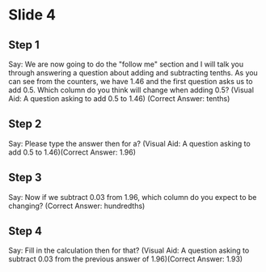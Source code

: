 # Slide 4

## Step 1

Say: We are now going to do the "follow me" section and I will talk you through answering a question about adding and subtracting tenths. As you can see from the counters, we have 1.46 and the first question asks us to add 0.5. Which column do you think will change when adding 0.5? (Visual Aid: A question asking to add 0.5 to 1.46) (Correct Answer: tenths)

## Step 2

Say: Please type the answer then for a? (Visual Aid: A question asking to add 0.5 to 1.46)(Correct Answer: 1.96)

## Step 3

Say: Now if we subtract 0.03 from 1.96, which column do you expect to be changing? (Correct Answer: hundredths)

## Step 4

Say: Fill in the calculation then for that? (Visual Aid: A question asking to subtract 0.03 from the previous answer of 1.96)(Correct Answer: 1.93)
